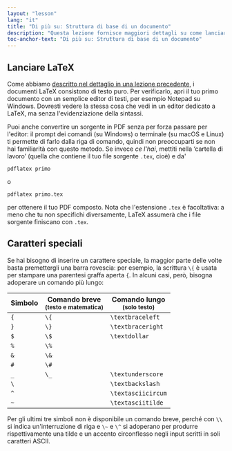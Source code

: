 ```yaml
---
layout: "lesson"
lang: "it"
title: "Di più su: Struttura di base di un documento"
description: "Questa lezione fornisce maggiori dettagli su come lanciare LaTeX su un file sorgente, sui caratteri speciali di cui fa uso e su come inserirli nel PDF composto."
toc-anchor-text: "Di più su: Struttura di base di un documento"
---
```


## Lanciare LaTeX

Come abbiamo [descritto nel dettaglio in una lezione precedente](lesson-02), 
i documenti LaTeX consistono di testo puro. 
Per verificarlo, apri il tuo primo documento 
con un semplice editor di testi, per esempio 
Notepad su Windows. 
Dovresti vedere la stessa cosa che vedi in un 
editor dedicato a LaTeX, ma senza l'evidenziazione 
della sintassi.

Puoi anche convertire un sorgente in PDF senza 
per forza passare per l'editor: il prompt dei 
comandi (su Windows) o terminale (su macOS e Linux) 
ti permette di farlo dalla riga di comando, quindi 
non preoccuparti se non hai familiarità con 
questo metodo. 
Se invece *ce l'hai*, mettiti nella ‘cartella di 
lavoro’ (quella che contiene il tuo file sorgente
`.tex`, cioè) e da'

`pdflatex primo`

o

`pdflatex primo.tex`

per ottenere il tuo PDF composto. 
Nota che l'estensione `.tex` è facoltativa: a meno
che tu non specifichi diversamente, LaTeX assumerà 
che i file sorgente finiscano con `.tex`.

## Caratteri speciali

Se hai bisogno di inserire un carattere speciale, 
la maggior parte delle volte basta premettergli 
una barra rovescia: per esempio, la scrittura 
`\{` è usata per stampare una parentesi graffa
aperta `{`.
In alcuni casi, però, bisogna adoperare un comando 
più lungo:

| Simbolo | Comando breve <br><small>(testo e matematica)</small> | Comando lungo <br><small>(solo testo)</small> |
| --- | --- | --- |
| `{`    | `\{`          | `\textbraceleft`  |
| `}`    | `\}`          | `\textbraceright` |
| `$`    | `\$`          | `\textdollar`     |
| `%`    | `\%`          |                   |
| `&`    | `\&`          |                   |
| `#`    | `\#`          |                   |
| `_`    | `\_`          | `\textunderscore` |
| ``\``  |               | `\textbackslash`  |
| `^`    |               | `\textasciicircum`|
| `~`    |               | `\textasciitilde` |

Per gli ultimi tre simboli non è disponibile un comando breve,
perché con `\\` si indica un'interruzione di riga 
e `\~` e `\^` si adoperano per produrre rispettivamente una 
tilde e un accento circonflesso negli input scritti 
in soli caratteri ASCII.
